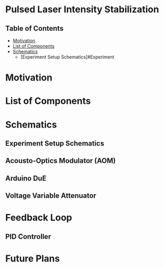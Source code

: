 # Pulsed Laser Intensity Stabilization

## Table of Contents
- [Motivation](#Motivation)
- [List of Components](#List-of-Components)
- [Schematics](#Schematics)
  - [Experiment Setup Schematics[#Experiment

# Motivation

# List of Components

# Schematics
## Experiment Setup Schematics
## Acousto-Optics Modulator (AOM)
## Arduino DuE
## Voltage Variable Attenuator

# Feedback Loop
## PID Controller

# Future Plans
